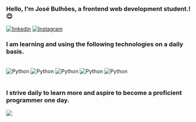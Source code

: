 ### Hello, I'm José Bulhões, a frontend web development student.! 😊

[![linkedin](https://img.shields.io/badge/LinkedIn-0077B5?style=for-the-badge&logo=linkedin&logoColor=white)](https://www.linkedin.com/in/jos%C3%A9-bulh%C3%B5es-038705211/)
[![Instagram](https://img.shields.io/badge/Instagram-E4405F?style=for-the-badge&logo=instagram&logoColor=white)](https://www.instagram.com/maybe_the_ju_/)

### I am learning and using the following technologies on a daily basis.

<div style="display: inline_block"><br/>
    <img align="center" alt="Python" src="https://img.shields.io/badge/Python-14354C?style=for-the-badge&logo=python&logoColor=white"/>
    <img align="center" alt="Python" src="https://img.shields.io/badge/HTML5-E34F26?style=for-the-badge&logo=html5&logoColor=white"/>
    <img align="center" alt="Python" src="https://img.shields.io/badge/CSS3-1572B6?style=for-the-badge&logo=css3&logoColor=white"/>
    <img align="center" alt="Python" src="https://img.shields.io/badge/JavaScript-323330?style=for-the-badge&logo=javascript&logoColor=F7DF1E"/>
    <img align="center" alt="Python" src="https://img.shields.io/badge/MySQL-00000F?style=for-the-badge&logo=mysql&logoColor=white"/>

</div><br/>

### I strive daily to learn more and aspire to become a proficient programmer one day.

<img src=https://gifs.eco.br/wp-content/uploads/2022/11/gifs-de-programador-17.gif>
